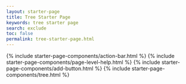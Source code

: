 ```yaml
---
layout: starter-page
title: Tree Starter Page
keywords: tree starter page
search: exclude
toc: false
permalink: tree-starter-page.html
---
```


{% include starter-page-components/action-bar.html %}
{% include starter-page-components/page-level-help.html %}
{% include starter-page-components/add-button.html %}
{% include starter-page-components/tree.html %}
